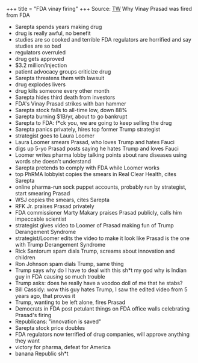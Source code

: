 +++
title = "FDA vinay firing"
+++
Source: [TW](https://x.com/kevinnbass/status/1951141627076002240)
Why Vinay Prasad was fired from FDA

- Sarepta spends years making drug
- drug is really awful, no benefit
- studies are so cooked and terrible FDA regulators are horrified and say studies are so bad
- regulators overruled
- drug gets approved
- $3.2 million/injection
- patient advocacy groups criticize drug
- Sarepta threatens them with lawsuit
- drug explodes livers
- drug kills someone every other month
- Sarepta hides third death from investors
- FDA's Vinay Prasad strikes with ban hammer
- Sarepta stock falls to all-time low, down 88%
- Sarepta burning $1B/yr, about to go bankrupt
- Sarepta to FDA: f*ck you, we are going to keep selling the drug
- Sarepta panics privately, hires top former Trump strategist
- strategist goes to Laura Loomer
- Laura Loomer smears Prasad, who loves Trump and hates Fauci
- digs up 5-yo Prasad posts saying he hates Trump and loves Fauci
- Loomer writes pharma lobby talking points about rare diseases using words she doesn't understand
- Sarepta pretends to comply with FDA while Loomer works
- top PhRMA lobbyist copies the smears in Real Clear Health, cites Sarepta
- online pharma-run sock puppet accounts, probably run by strategist, start smearing Prasad
- WSJ copies the smears, cites Sarepta
- RFK Jr. praises Prasad privately
- FDA commissioner Marty Makary praises Prasad publicly, calls him impeccable scientist
- strategist gives video to Loomer of Prasad making fun of Trump Derangement Syndrome
- strategist/Loomer edits the video to make it look like Prasad is the one with Trump Derangement Syndrome
- Rick Santorum spam dials Trump, screams about innovation and children
- Ron Johnson spam dials Trump, same thing
- Trump says why do I have to deal with this sh*t my god why is Indian guy in FDA causing so much trouble
- Trump asks: does he really have a voodoo doll of me that he stabs?
- Bill Cassidy: wow this guy hates Trump, I saw the edited video from 5 years ago, that proves it
- Trump, wanting to be left alone, fires Prasad
- Democrats in FDA post petulant things on FDA office walls celebrating Prasad's firing
- Republicans: "innovation is saved"
- Sarepta stock price doubles
- FDA regulators now terrified of drug companies, will approve anything they want
- victory for pharma, defeat for America
- banana Republic sh*t